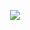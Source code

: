 <!-- ### Hi there 👋 -->

<p align='center'>
    <img src='https://github-readme-stats.vercel.app/api?username=Yuri-YuzuChaN&title_color=ffaabb&bg_color=373e47&text_color=a9fef7&icon_color=ffaabb&hide_border=true&show_icons=true&locale=cn'>
</p>

<!--
**Yuri-YuzuChaN/Yuri-YuzuChaN** is a ✨ _special_ ✨ repository because its `README.md` (this file) appears on your GitHub profile.

Here are some ideas to get you started:

- 🔭 I’m currently working on ...
- 🌱 I’m currently learning ...
- 👯 I’m looking to collaborate on ...
- 🤔 I’m looking for help with ...
- 💬 Ask me about ...
- 📫 How to reach me: ...
- 😄 Pronouns: ...
- ⚡ Fun fact: ...
-->
